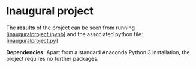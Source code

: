 # Inaugural project

The **results** of the project can be seen from running [[inauguralproject.ipynb](https://github.com/NumEconCopenhagen/projects-2023-fmw786/blob/main/inauguralproject/inauguralproject.ipynb)] and the associated python file: [[inauguralproject.py](https://github.com/NumEconCopenhagen/projects-2023-fmw786/blob/main/inauguralproject/inauguralproject.py)]

**Dependencies:** Apart from a standard Anaconda Python 3 installation, the project requires no further packages.

